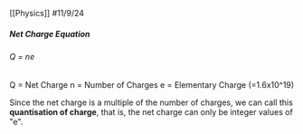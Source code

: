 [[Physics]]
#11/9/24 
##### Net Charge Equation
###### Q = ne
Q = Net Charge
n = Number of Charges
e = Elementary Charge (=1.6x10^19)

Since the net charge is a multiple of the number of charges, we can call this **quantisation of charge**, that is, the net charge can only be integer values of "e".